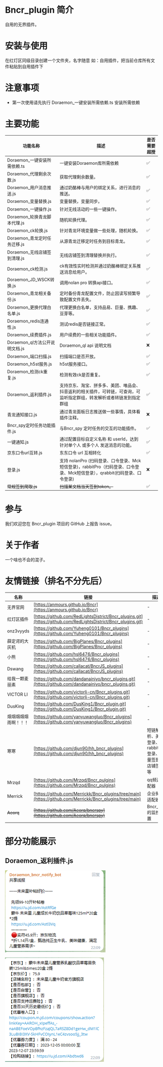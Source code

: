 # Bncr_plugin 简介

自用的无界插件。

# 安装与使用

在红灯区同级目录创建一个文件夹，名字随意 如：自用插件，把当前仓库所有文件粘贴到自用插件下

# 注意事项

- 第一次使用请先执行 Doraemon_一键安装所需依赖.ts 安装所需依赖

# 主要功能
| 功能名称                   | 描述                                                                           | 是否需要超授 |
|------------------------|------------------------------------------------------------------------------|------------|
| Doraemon_一键安装所需依赖.ts   | 一键安装Doraemon库所需依赖                                                            | ✅      |
| Doraemon_代理剩余次数.js     | 获取代理剩余数量。                                                                    | ✅      |
| Doraemon_用户消息推送.js     | 通过奶酪棒与用户的绑定关系，进行消息的推送。                                                       | ✅      |
| Doraemon_变量替换.js       | 变量替换，变量同步。                                                                   | ✅      |
| Doraemon_一键操作.js       | 针对无线活动的一些一键操作。                                                               | ✅      |
| Doraemon_轮换青龙脚本代理.js   | 随机轮换代理。                                                                      | ✅      |
| Doraemon_ck轮换.js       | 针对青龙环境变量做一些处理，随机轮换。                                                          | ✅      |
| Doraemon_青龙定时任务迁移.js   | 从源青龙迁移定时任务到目标青龙。                                                             | ✅      |
| Doraemon_无线店铺签到清理.js   | 无线店铺签到清理替换并执行。                                                               | ✅      |
| Doraemon_ck检测.js       | ck有效性实时检测并通过奶酪棒绑定关系推送消息给用户。                                                  | ✅      |
| Doraemon_JD_WSCK转换.js  | 调用nolan pro 转换api接口。                                                         | ✅      |
| Doraemon_青龙相关备份.js     | 定时备份青龙配置文件，防止因读写频繁导致配置文件丢失。                                                  | ✅      |
| Doraemon_更换代理白名单.js    | 代理更换白名单，支持品易、巨量、携趣、豆芽等。                                                      | ✅      |
| Doraemon_redis连通性.js   | 测试redis是否链接正常。                                                               | ✅      |
| Doraemon_续费插件.js       | 用户续费的一些相关功能插件。                                                               | ✅      |
| Doraemon_ql方法公开说明文档.js | Doraemon_ql api 说明文档                                                         | ❌      |
| Doraemon_端口扫描.js       | 扫描端口是否开放。                                                                    | ✅      |
| Doraemon_h5st服务.js     | h5st服务接口。                                                                    | ✅      |
| Doraemon_检测ck重复.js     | 检测有效ck是否重复。                                                                  | ✅      |
| Doraemon_返利插件.js       | 支持京东、淘宝、拼多多、美团、唯品会、抖音返利的相关插件，可转链，可查询，可监听指定群组，转发解析或者转链发到指定群组                  | ✅      |
| 青龙通知接口.js              | 通过青龙面板日志推送做一些事情，具体看插件注释。                                                     | ❌      |
| Bncr_spy定时任务功能插件.js    | 与Bncr_spy 定时任务的交互的功能插件。                                                      | ✅      |
| 一键通知.js                | 通过配置目标自定义名称 和 userId，达到针对单个人 或多个人 发送消息的功能。                                   | ✅      |
| 京东口令url互转.js           | 东东口令 url 互相转化                                                                | ✅      |
| 登录.js                  | 支持 nolanPro (扫码登录、口令登录、Mck短信登录)，rabbitPro（扫码登录、口令登录、Mck短信登录），qrabbit(扫码登录、口令登录) | ❌      |
| ~~常规签到爬取.js~~          | ~~扫描某文档当天签到token。~~                                                          | ✅      |


# 参与

我们欢迎您在 Bncr_plugin 项目的 GitHub 上报告 issue。

# 关于作者

一个啥也不会的混子。

# 友情链接（排名不分先后）

| 名称 | 链接 | 描述                               |
| ---- | ---- |----------------------------------|
| 无界官网 | [https://anmours.github.io/Bncr](https://anmours.github.io/Bncr) | -                                |
| 红灯区插件 | [https://github.com/RedLightsDistrict/Bncr_plugins.git](https://github.com/RedLightsDistrict/Bncr_plugins.git) | -                                |
| onz3vyyds | [https://github.com/Yuheng0101/Bncr_plugins](https://github.com/Yuheng0101/Bncr_plugins) | -                                |
| 薛定谔的大灰机 | [https://github.com/BigPlanes/Bncr_plugins](https://github.com/BigPlanes/Bncr_plugins) | -                                |
| 小熊 | [https://github.com/hsl6476/Bncr_plugins](https://github.com/hsl6476/Bncr_plugins) | -                                |
| Dswang | [https://github.com/callacat/BncrJS_plugins](https://github.com/callacat/BncrJS_plugins) | -                                |
| 给我一颗麦丽素 | [https://github.com/dandanainiyo/bncr_plugins.git](https://github.com/dandanainiyo/bncr_plugins.git) | -                                |
| VICTOR LI | [https://github.com/victorli-cn/Bncr_plugins.git](https://github.com/victorli-cn/Bncr_plugins.git) | -                                |
| DusKing | [https://github.com/DusKing1/Bncr_plugin.git](https://github.com/DusKing1/Bncr_plugin.git) | -                                |
| 烟烟烟烟烟雨啊！！！ | [https://github.com/yanyuwangluo/Bncr_plugins](https://github.com/yanyuwangluo/Bncr_plugins) | -                                |
| 寒寒 | [https://github.com/djun90/hh_bncr_plugins](https://github.com/djun90/hh_bncr_plugins) | 短链解析、美团登录、rabbitPro登录、巨量签到、店铺签到等 |
| Mrzqd | [https://github.com/Mrzqd/Bncr_pulgins](https://github.com/Mrzqd/Bncr_pulgins) | qq频道适配器                          |
| Merrick | [https://github.com/Merrickk/Bncr_plugins/tree/main](https://github.com/Merrickk/Bncr_plugins/tree/main) | 企业微信适配器                          |
| ~~Aeorq~~ | ~~[https://github.com/Aeorq/bncrspy](https://github.com/Aeorq/bncrspy)~~ | Bncr_spy的监控配置                    |

# 部分功能展示

## Doraemon_返利插件.js

![rebatePlugin_one.png](resources/img/rebatePlugin_one.png)

![rebatePlugin_two.png](resources/img/rebatePlugin_two.png)

